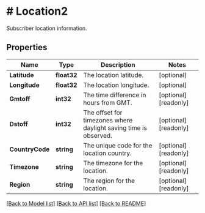 # # Location2
Subscriber location information.

## Properties 


Name | Type | Description | Notes
------------ | ------------- | ------------- | -------------
**Latitude**| **float32** | The location latitude.  | [optional]
**Longitude**| **float32** | The location longitude.  | [optional]
**Gmtoff**| **int32** | The time difference in hours from GMT.  | [optional] [readonly]
**Dstoff**| **int32** | The offset for timezones where daylight saving time is observed.  | [optional] [readonly]
**CountryCode**| **string** | The unique code for the location country.  | [optional] [readonly]
**Timezone**| **string** | The timezone for the location.  | [optional] [readonly]
**Region**| **string** | The region for the location.  | [optional] [readonly]


[[Back to Model list]](../../README.md#models) [[Back to API list]](../../README.md#endpoints) [[Back to README]](../../README.md)

